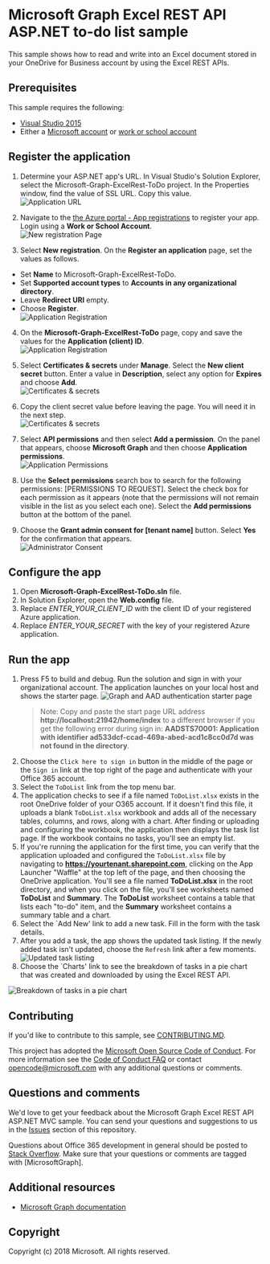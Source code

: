 # Microsoft Graph Excel REST API ASP.NET to-do list sample

This sample shows how to read and write into an Excel document stored in your OneDrive for Business account by using the Excel REST APIs.

## Prerequisites

This sample requires the following:  

  * [Visual Studio 2015](https://www.visualstudio.com/en-us/downloads) 
  * Either a [Microsoft account](https://www.outlook.com) or [work or school account](https://dev.office.com/devprogram)

## Register the application 
 
1. Determine your ASP.NET app's URL. In Visual Studio's Solution Explorer, select the Microsoft-Graph-ExcelRest-ToDo project. In the Properties window, find the value of SSL URL. Copy this value.  
![Application URL](images/ApplicationURL.PNG) 

2. Navigate to the [the Azure portal - App registrations](https://go.microsoft.com/fwlink/?linkid=2083908) to register your app. Login using a **Work or School Account**.  
![New registration Page](images/NewRegistration.PNG)
 
3. Select **New registration**. On the **Register an application** page, set the values as follows. 
 
* Set **Name** to Microsoft-Graph-ExcelRest-ToDo. 
* Set **Supported account types** to **Accounts in any organizational directory**. 
* Leave **Redirect URI** empty. 
* Choose **Register**.  
![Application Registration](images/ApplicationRegistration.PNG)
 
4. On the **Microsoft-Graph-ExcelRest-ToDo** page, copy and save the values for the **Application (client) ID**.  
![Application Registration](images/ApplicationID.PNG) 
 
5. Select **Certificates & secrets** under **Manage**. Select the **New client secret** button. Enter a value in **Description**, select any option for **Expires** and choose **Add**.  
![Certificates & secrets](images/ClientSecretRegistration.PNG)
 
6. Copy the client secret value before leaving the page. You will need it in the next step.  
 ![Certificates & secrets](images/ClientSecret.PNG)
 
7. Select **API permissions** and then select **Add a permission**. On the panel that appears, choose **Microsoft Graph** and then choose **Application permissions**.  
![Application Permissions](images/ApplicationPermissions.PNG)
 
8. Use the **Select permissions** search box to search for the following permissions: [PERMISSIONS TO REQUEST]. Select the check box for each permission as it appears (note that the permissions will not remain visible in the list as you select each one). Select the **Add permissions** button at the bottom of the panel. 
 
9. Choose the **Grant admin consent for [tenant name]** button. Select **Yes** for the confirmation that appears.  
![Administrator Consent](images/AdminConsent.PNG) 

## Configure the app
1. Open **Microsoft-Graph-ExcelRest-ToDo.sln** file. 
2. In Solution Explorer, open the **Web.config** file. 
3. Replace *ENTER_YOUR_CLIENT_ID* with the client ID of your registered Azure application.
4. Replace *ENTER_YOUR_SECRET* with the key of your registered Azure application.

## Run the app

1. Press F5 to build and debug. Run the solution and sign in with your organizational account. The application launches on your local host and shows the starter page. 
![Graph and AAD authentication starter page](images/ExcelApp.jpg)
     > Note: Copy and paste the start page URL address **http://localhost:21942/home/index** to a different browser if you get the following error during sign in: **AADSTS70001: Application with identifier ad533dcf-ccad-469a-abed-acd1c8cc0d7d was not found in the directory**.
2. Choose the `Click here to sign in` button in the middle of the page or the `Sign in` link at the top right of the page and authenticate with your Office 365 account. 
3. Select the `ToDoList` link from the top menu bar.
4. The application checks to see if a file named `ToDoList.xlsx` exists in the root OneDrive folder of your O365 account. If it doesn't find this file, it uploads a blank `ToDoList.xlsx` workbook and adds all of the necessary tables, columns, and rows, along with a chart. After finding or uploading and configuring the workbook, the application then displays the task list page. If the workbook contains no tasks, you'll see an empty list.
5. If you're running the application for the first time, you can verify that the application uploaded and configured the `ToDoList.xlsx` file by navigating to **https://yourtenant.sharepoint.com**, clicking on the App Launcher "Waffle" at the top left of the page, and then choosing the OneDrive application. You'll see a file named **ToDoList.xlsx** in the root directory, and when you click on the file, you'll see worksheets named **ToDoList** and **Summary**. The **ToDoList** worksheet contains a table that lists each "to-do" item, and the **Summary** worksheet contains a summary table and a chart.
6. Select the `Add New' link to add a new task. Fill in the form with the task details.
7. After you add a task, the app shows the updated task listing. If the newly added task isn't updated, choose the `Refresh` link after a few moments.
![Updated task listing](images/ToDoList.jpg)
8. Choose the `Charts' link to see the breakdown of tasks in a pie chart that was created and downloaded by using the Excel REST API.

![Breakdown of tasks in a pie chart](images/Chart.jpg)

<a name="contributing"></a>
## Contributing ##

If you'd like to contribute to this sample, see [CONTRIBUTING.MD](/CONTRIBUTING.md).

This project has adopted the [Microsoft Open Source Code of Conduct](https://opensource.microsoft.com/codeofconduct/). For more information see the [Code of Conduct FAQ](https://opensource.microsoft.com/codeofconduct/faq/) or contact [opencode@microsoft.com](mailto:opencode@microsoft.com) with any additional questions or comments.

## Questions and comments

We'd love to get your feedback about the Microsoft Graph Excel REST API ASP.NET MVC sample. You can send your questions and suggestions to us in the [Issues](https://github.com/OfficeDev/Microsoft-Graph-ASPNET-ExcelREST-ToDo/issues) section of this repository.

Questions about Office 365 development in general should be posted to [Stack Overflow](http://stackoverflow.com/questions/tagged/MicrosoftGraph). Make sure that your questions or comments are tagged with [MicrosoftGraph].
  
## Additional resources

* [Microsoft Graph documentation](http://graph.microsoft.io)


## Copyright
Copyright (c) 2018 Microsoft. All rights reserved.
